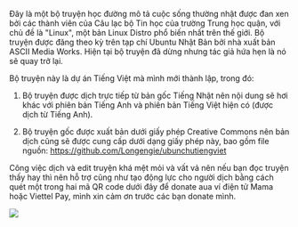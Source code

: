 Đây là một bộ truyện học đường mô tả cuộc sống thường nhật được đan xen bởi các thành viên của Câu lạc bộ Tin học của trường Trung học quận, với chủ đề là "Linux", một bản Linux Distro phổ biến nhất trên thế giới. Bộ truyện được đăng theo kỳ trên tạp chí Ubuntu Nhật Bản bởi nhà xuất bản ASCII Media Works. Hiện tại bộ truyện đã dừng nhưng tác giả hứa hẹn là nó sẽ quay trở lại.

Bộ truyện này là dự án Tiếng Việt mà mình mới thành lập, trong đó:

1. Bộ truyện được dịch trực tiếp từ bản gốc Tiếng Nhật nên nội dung sẽ hơi khác với phiên bản Tiếng Anh và phiên bản Tiếng Việt hiện có (được dịch từ Tiếng Anh).

2. Bộ truyện gốc được xuất bản dưới giấy phép Creative Commons nên bản dịch cũng sẽ được cung cấp dưới dạng giấy phép này, bao gồm file nguồn: https://github.com/Longengie/ubunchutiengviet

Công việc dịch và edit truyện khá mệt mỏi và vất vả nên nếu bạn đọc truyện thấy hay thì nên hỗ trợ cũng như tạo động lực cho người dịch bằng cách quét một trong hai mã QR code dưới đây để donate aua ví điện tử Mama hoặc Viettel Pay, mình xin cảm ơn trước các bạn donate mình.

![](C:\Users\Long%20Engie\AppData\Roaming\marktext\images\2020-07-12-09-36-38-image.png)
